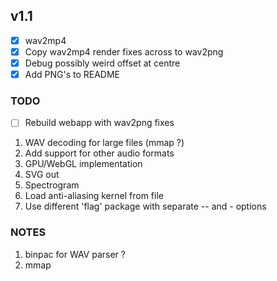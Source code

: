 ## v1.1

- [x] wav2mp4
- [x] Copy wav2mp4 render fixes across to wav2png
- [x] Debug possibly weird offset at centre
- [x] Add PNG's to README

### TODO

- [ ] Rebuild webapp with wav2png fixes

1. WAV decoding for large files (mmap ?)
2. Add support for other audio formats
3. GPU/WebGL implementation
4. SVG out
5. Spectrogram
6. Load anti-aliasing kernel from file
7. Use different 'flag' package with separate -- and - options

### NOTES

1. binpac for WAV parser ?
2. mmap
